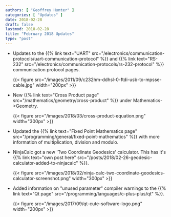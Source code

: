 ```yaml
---
authors: [ "Geoffrey Hunter" ]
categories: [ "Updates" ]
date: 2018-02-28
draft: false
lastmod: 2018-02-28
title: "February 2018 Updates"
type: "post"
---
```


* Updates to the {{% link text="UART" src="/electronics/communication-protocols/uart-communication-protocol" %}} and {{% link text="RS-232" src="/electronics/communication-protocols/rs-232-protocol" %}} communication protocol pages.  

    {{< figure src="/images/2011/09/c232hm-ddhsl-0-ftdi-usb-to-mpsse-cable.jpg" width="200px" >}}

* New {{% link text="Cross Product page" src="/mathematics/geometry/cross-product" %}} under Mathematics->Geometry.  

    {{< figure src="/images/2018/03/cross-product-equation.png" width="300px" >}}

* Updated the {{% link text="Fixed Point Mathematics page" src="/programming/general/fixed-point-mathematics" %}} with more information of multiplication, division and modulo.

* NinjaCalc got a new 'Two Coordinate Geodesics' calculator. This has it's {{% link text="own post here" src="/posts/2018/02-26-geodesic-calculator-added-to-ninjacalc" %}}.  

    {{< figure src="/images/2018/02/ninja-calc-two-coordinate-geodesics-calculator-screenshot.png" width="300px" >}}

* Added information on "unused parameter" compiler warnings to the {{% link text="Qt page" src="/programming/languages/c-plus-plus/qt" %}}.  

    {{< figure src="/images/2017/09/qt-cute-software-logo.png" width="200px" >}}